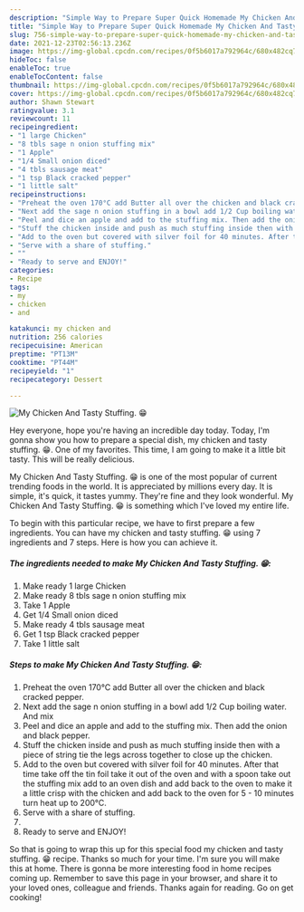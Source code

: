 ```yaml
---
description: "Simple Way to Prepare Super Quick Homemade My Chicken And Tasty Stuffing. 😁"
title: "Simple Way to Prepare Super Quick Homemade My Chicken And Tasty Stuffing. 😁"
slug: 756-simple-way-to-prepare-super-quick-homemade-my-chicken-and-tasty-stuffing
date: 2021-12-23T02:56:13.236Z
image: https://img-global.cpcdn.com/recipes/0f5b6017a792964c/680x482cq70/my-chicken-and-tasty-stuffing-recipe-main-photo.jpg
hideToc: false
enableToc: true
enableTocContent: false
thumbnail: https://img-global.cpcdn.com/recipes/0f5b6017a792964c/680x482cq70/my-chicken-and-tasty-stuffing-recipe-main-photo.jpg
cover: https://img-global.cpcdn.com/recipes/0f5b6017a792964c/680x482cq70/my-chicken-and-tasty-stuffing-recipe-main-photo.jpg
author: Shawn Stewart
ratingvalue: 3.1
reviewcount: 11
recipeingredient:
- "1 large Chicken"
- "8 tbls sage n onion stuffing mix"
- "1 Apple"
- "1/4 Small onion diced"
- "4 tbls sausage meat"
- "1 tsp Black cracked pepper"
- "1 little salt"
recipeinstructions:
- "Preheat the oven 170°C add Butter all over the chicken and black cracked pepper."
- "Next add the sage n onion stuffing in a bowl add 1/2 Cup boiling water. And mix"
- "Peel and dice an apple and add to the stuffing mix. Then add the onion and black pepper."
- "Stuff the chicken inside and push as much stuffing inside then with a piece of string tie the legs across together to close up the chicken."
- "Add to the oven but covered with silver foil for 40 minutes. After that time take off the tin foil take it out of the oven and with a spoon take out the stuffing mix add to an oven dish and add back to the oven to make it a little crisp with the chicken and add back to the oven for 5 - 10 minutes turn heat up to 200°C."
- "Serve with a share of stuffing."
- ""
- "Ready to serve and ENJOY!"
categories:
- Recipe
tags:
- my
- chicken
- and

katakunci: my chicken and 
nutrition: 256 calories
recipecuisine: American
preptime: "PT13M"
cooktime: "PT44M"
recipeyield: "1"
recipecategory: Dessert

---
```



![My Chicken And Tasty Stuffing. 😁](https://img-global.cpcdn.com/recipes/0f5b6017a792964c/680x482cq70/my-chicken-and-tasty-stuffing-recipe-main-photo.jpg)

Hey everyone, hope you're having an incredible day today. Today, I'm gonna show you how to prepare a special dish, my chicken and tasty stuffing. 😁. One of my favorites. This time, I am going to make it a little bit tasty. This will be really delicious.

My Chicken And Tasty Stuffing. 😁 is one of the most popular of current trending foods in the world. It is appreciated by millions every day. It is simple, it's quick, it tastes yummy. They're fine and they look wonderful. My Chicken And Tasty Stuffing. 😁 is something which I've loved my entire life.




To begin with this particular recipe, we have to first prepare a few ingredients. You can have my chicken and tasty stuffing. 😁 using 7 ingredients and 7 steps. Here is how you can achieve it.

<!--inarticleads1-->

##### The ingredients needed to make My Chicken And Tasty Stuffing. 😁:

1. Make ready 1 large Chicken
1. Make ready 8 tbls sage n onion stuffing mix
1. Take 1 Apple
1. Get 1/4 Small onion diced
1. Make ready 4 tbls sausage meat
1. Get 1 tsp Black cracked pepper
1. Take 1 little salt




<!--inarticleads2-->

##### Steps to make My Chicken And Tasty Stuffing. 😁:

1. Preheat the oven 170°C add Butter all over the chicken and black cracked pepper.
1. Next add the sage n onion stuffing in a bowl add 1/2 Cup boiling water. And mix
1. Peel and dice an apple and add to the stuffing mix. Then add the onion and black pepper.
1. Stuff the chicken inside and push as much stuffing inside then with a piece of string tie the legs across together to close up the chicken.
1. Add to the oven but covered with silver foil for 40 minutes. After that time take off the tin foil take it out of the oven and with a spoon take out the stuffing mix add to an oven dish and add back to the oven to make it a little crisp with the chicken and add back to the oven for 5 - 10 minutes turn heat up to 200°C.
1. Serve with a share of stuffing.
1. 
1. Ready to serve and ENJOY!



So that is going to wrap this up for this special food my chicken and tasty stuffing. 😁 recipe. Thanks so much for your time. I'm sure you will make this at home. There is gonna be more interesting food in home recipes coming up. Remember to save this page in your browser, and share it to your loved ones, colleague and friends. Thanks again for reading. Go on get cooking!
